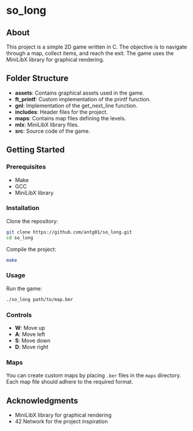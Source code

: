 # so_long

## About
This project is a simple 2D game written in C. The objective is to navigate through a map, collect items, and reach the exit. The game uses the MiniLibX library for graphical rendering.

## Folder Structure

- **assets**: Contains graphical assets used in the game.
- **ft_printf**: Custom implementation of the printf function.
- **gnl**: Implementation of the get_next_line function.
- **includes**: Header files for the project.
- **maps**: Contains map files defining the levels.
- **mlx**: MiniLibX library files.
- **src**: Source code of the game.

## Getting Started

### Prerequisites
- Make
- GCC
- MiniLibX library

### Installation

Clone the repository:
```bash
git clone https://github.com/antg01/so_long.git
cd so_long
```

Compile the project:
```bash
make
```

### Usage

Run the game:
```bash
./so_long path/to/map.ber
```

### Controls
- **W**: Move up
- **A**: Move left
- **S**: Move down
- **D**: Move right

### Maps

You can create custom maps by placing `.ber` files in the `maps` directory. Each map file should adhere to the required format.


## Acknowledgments

- MiniLibX library for graphical rendering
- 42 Network for the project inspiration
